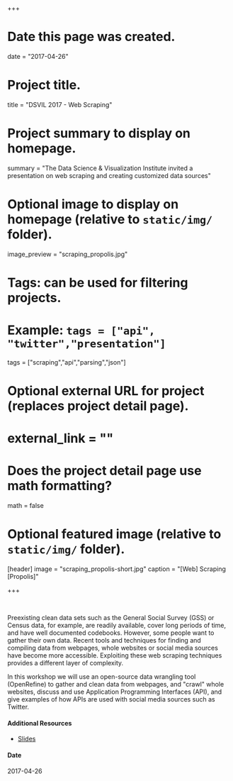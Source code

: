 +++
# Date this page was created.
date = "2017-04-26"

# Project title.
title = "DSVIL 2017 - Web Scraping"

# Project summary to display on homepage.
summary = "The Data Science & Visualization Institute invited a presentation on web scraping and creating customized data sources"

# Optional image to display on homepage (relative to `static/img/` folder).
image_preview = "scraping_propolis.jpg"

# Tags: can be used for filtering projects.
# Example: `tags = ["api", "twitter","presentation"]`
tags = ["scraping","api","parsing","json"]

# Optional external URL for project (replaces project detail page).
# external_link = ""

# Does the project detail page use math formatting?
math = false

# Optional featured image (relative to `static/img/` folder).
[header]
image = "scraping_propolis-short.jpg"
caption = "[Web] Scraping [Propolis]"

+++

&nbsp;

Preexisting clean data sets such as the General Social Survey (GSS) or Census data, for example, are readily available, cover long periods of time, and have well documented codebooks. However, some people want to gather their own data. Recent tools and techniques for finding and compiling data from webpages, whole websites or social media sources have become more accessible.  Exploiting these web scraping techniques provides a different layer of complexity.

In this workshop we will use an open-source data wrangling tool (OpenRefine) to gather and clean data from webpages, and "crawl" whole websites, discuss and use Application Programming Interfaces (API), and give examples of how APIs are used with social media sources such as Twitter.


#### Additional Resources

- [Slides](/project/custom/dsvil2017/slides.html) 

#### Date
2017-04-26

